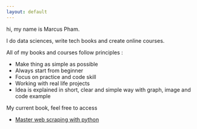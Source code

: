 ```yaml
---
layout: default
---
```


hi, my name is Marcus Pham.



I do data sciences, write tech books and create online courses. 

All of my books and courses follow principles :

* Make thing as simple as possible
* Always start from beginner
* Focus on practice and code skill
* Working with real life projects
* Idea is explained in short, clear and simple way with graph, image and code example


My current book, feel free to access

* [Master web scraping with python](http://masterwebscrapingwithpython.com/)